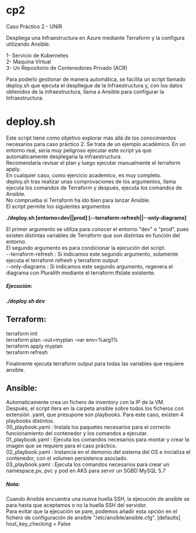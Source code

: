 # cp2
Caso Práctico 2 - UNIR

Despliega una Infraestructura en Azure mediante Terraform y la configura utilizando Ansible.

1- Servicio de Kubernetes<br />
2- Maquina Virtual<br />
3- Un Repositorio de Contenedores Privado (ACR)<br />

Para poderlo gestionar de manera automática, se facilita un script llamado deploy.sh que ejecuta el despliegue de la Infraestructura y, con los datos obtenidos de la infraestructura, llama a Ansible para configurar la Infraestructura.

<h1>deploy.sh</h1>
Este script tiene como objetivo explorar más allá de los conocimientos necesarios para caso práctico 2. Se trata de un ejemplo académico. En un entorno real, seria muy peligroso ejecutar este script ya que automáticamente desplegaria la infraestructura.<br />
Recomendaria revisar el plan y luego ejecutar manualmente el terraform apply.<br />
En cualquier caso, como ejercicio academico, es muy completo.<br />
deploy.sh tras realizar unas comprovaciones de los argumentos, llama ejecuta los comandos de Terraform y después, ejecuta los comandos de Ansible.<br />
No comprueba si Terraform ha ido bien para lanzar Ansible.<br />
El script permite los siguientes argumentos

<b>./deploy.sh [entorno=dev||prod] [--terraform-refresh||--only-diagrams]</b>

El primer argumento se utiliza para conocer el entorno "dev" o "prod", pues existen distintas variables de Terraform que son distintas en función del entorno.<br />
El segundo argumento es para condicionar la ejecución del script. <br />
  --terraform-refresh : Si indicamos este segundo argumento, solamente ejecuta el terraform refresh y terraform output<br />
  --only-diagrams : Si indicamos este segundo argumento, regenera el diagrama con Pluralith mediante el terraform.tfstate existente.

<h5>Ejecución:</h5>
<i><b>./deploy.sh dev</b></i>


<h2>Terraform:</h2>
terraform init<br />
terraform plan -out=myplan -var env=%arg1%<br />
terraform apply myplan<br />
terraform refresh<br />

Finalmente ejecuta terraform output para todas las variables que requiere ansible.

<h2>Ansible:</h2>
Automaticamente crea un fichero de inventory con la IP de la VM.<br />
Después, el script itera en la carpeta ansible sobre todos los ficheros con extensión .yaml, que presupone son playbooks. Para este caso, existen 4 playbooks distintos.<br />
00_playbook.yaml : Instala los paquetes necesarios para el correcto funcionamiento del contenedor y los comandos a ejecutar.<br />
01_playbook.yaml : Ejecuta los comandos necesarios para montar y crear la imagen que se requiere para el caso práctico.<br />
02_playbook.yaml : Instancia en el demonio del sistema del OS e inicializa el contenedor, con el volumen persistence asociado.<br />
03_playbook.yaml : Ejecuta los comandos necesarios para crear un namespace,pv, pvc y pod en AKS para servir un SGBD MySQL 5.7<br />


<h5>Nota: </h5>
Cuando Ansible encuentra una nueva huella SSH, la ejecución de ansible se para hasta que aceptamos o no la huella SSH del servidor.<br />
Para evitar que la ejecución se pare, podemos añadir esta opción en el fichero de configuración de ansible "/etc/ansible/ansible.cfg".
[defaults]<br />
host_key_checking = False<br />
